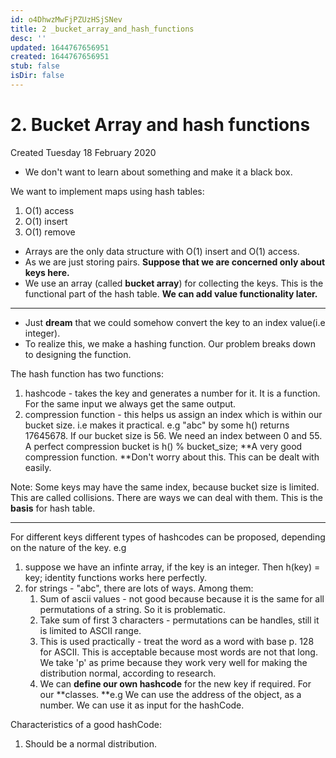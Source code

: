 ```yaml
---
id: o4DhwzMwFjPZUzHSjSNev
title: 2 _bucket_array_and_hash_functions
desc: ''
updated: 1644767656951
created: 1644767656951
stub: false
isDir: false
---
```

# 2. Bucket Array and hash functions
Created Tuesday 18 February 2020


* We don't want to learn about something and make it a black box.

We want to implement maps using hash tables:

1. O(1) access
2. O(1) insert
3. O(1) remove



* Arrays are the only data structure with O(1) insert and O(1) access.
* As we are just storing pairs. **Suppose that we are concerned only about keys here.**
* We use an array (called **bucket array**) for collecting the keys. This is the functional part of the hash table. **We can add value functionality later.**


*****


* Just **dream** that we could somehow convert the key to an index value(i.e integer). 
* To realize this, we make a hashing function. Our problem breaks down to designing the function.


The hash function has two functions:

1. hashcode - takes the key and generates a number for it. It is a function. For the same input we always get the same output.
2. compression function - this helps us assign an index which is within our bucket size. i.e makes it practical. e.g "abc" by some h() returns 17645678. If our bucket size is 56. We need an index between 0 and 55. A perfect compression bucket is h() % bucket_size; **A very good compression function. **Don't worry about this. This can be dealt with easily. 

Note: Some keys may have the same index, because bucket size is limited. This are called collisions. There are ways we can deal with them.
This is the **basis** for hash table.

*****

For different keys different types of hashcodes can be proposed, depending on the nature of the key.
e.g 

1. suppose we have an infinte array, if the key is an integer. Then h(key) = key; identity functions works here perfectly. 
2. for strings - "abc", there are lots of ways. Among them:
	1. Sum of ascii values - not good because because it is the same for all permutations of a string. So it is problematic.
	2. Take sum of first 3 characters - permutations can be handles, still it is limited to ASCII range.
	3. This is used practically - treat the word as a word with base p. 128 for ASCII. This is acceptable because most words are not that long. We take 'p' as prime because they work very well for making the distribution normal, according to research. 
	4. We can **define our own hashcode** for the new key if required. For our **classes. **e.g We can use the address of the object, as a number. We can use it as input for the hashCode.

Characteristics of a good hashCode:

1. Should be a normal distribution.


